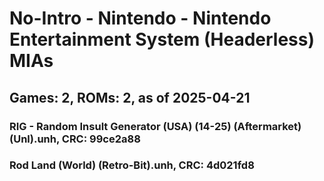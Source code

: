 # No-Intro - Nintendo - Nintendo Entertainment System (Headerless) MIAs
## Games: 2, ROMs: 2, as of 2025-04-21

### RIG - Random Insult Generator (USA) (14-25) (Aftermarket) (Unl).unh, CRC: 99ce2a88
### Rod Land (World) (Retro-Bit).unh, CRC: 4d021fd8
